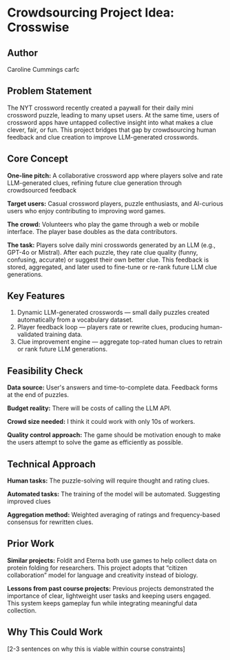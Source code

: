 # Crowdsourcing Project Idea: **Crosswise**

## Author
Caroline Cummings
carfc

## Problem Statement
The NYT crossword recently created a paywall for their daily mini crossword puzzle, leading to many upset users. At the same time, users of crossword apps have untapped collective insight into what makes a clue clever, fair, or fun. This project bridges that gap by crowdsourcing human feedback and clue creation to improve LLM-generated crosswords.

## Core Concept
**One-line pitch:** A collaborative crossword app where players solve and rate LLM-generated clues, refining future clue generation through crowdsourced feedback

**Target users:** Casual crossword players, puzzle enthusiasts, and AI-curious users who enjoy contributing to improving word games.

**The crowd:** Volunteers who play the game through a web or mobile interface. The player base doubles as the data contributors.

**The task:** Players solve daily mini crosswords generated by an LLM (e.g., GPT-4o or Mistral). After each puzzle, they rate clue quality (funny, confusing, accurate) or suggest their own better clue. This feedback is stored, aggregated, and later used to fine-tune or re-rank future LLM clue generations.

## Key Features
1. Dynamic LLM-generated crosswords — small daily puzzles created automatically from a vocabulary dataset.
2. Player feedback loop — players rate or rewrite clues, producing human-validated training data.
3. Clue improvement engine — aggregate top-rated human clues to retrain or rank future LLM generations.

## Feasibility Check
**Data source:** User's answers and time-to-complete data. Feedback forms at the end of puzzles.

**Budget reality:** There will be costs of calling the LLM API.

**Crowd size needed:** I think it could work with only 10s of workers.

**Quality control approach:** The game should be motivation enough to make the users attempt to solve the game as efficiently as possible. 

## Technical Approach
**Human tasks:** The puzzle-solving will require thought and rating clues.

**Automated tasks:** The training of the model will be automated. Suggesting improved clues

**Aggregation method:** Weighted averaging of ratings and frequency-based consensus for rewritten clues.

## Prior Work
**Similar projects:** Foldit and Eterna both use games to help collect data on protein folding for researchers. This project adopts that “citizen collaboration” model for language and creativity instead of biology.

**Lessons from past course projects:** Previous projects demonstrated the importance of clear, lightweight user tasks and keeping users engaged. This system keeps gameplay fun while integrating meaningful data collection.

## Why This Could Work
[2-3 sentences on why this is viable within course constraints]
